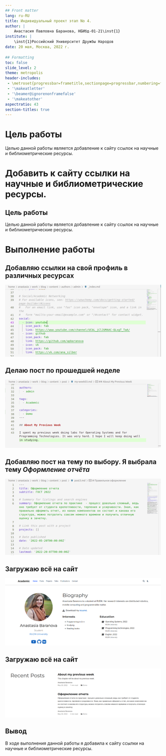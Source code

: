 ```yaml
---
## Front matter
lang: ru-RU
title: Индивидуальный проект этап No 4.
author: |
    Анастасия Павловна Баранова, НБИбд-01-21\inst{1}
institute: |
	\inst{1}Российский Университет Дружбы Народов
date: 20 мая, Москва, 2022 г.

## Formatting
toc: false
slide_level: 2
theme: metropolis
header-includes: 
 - \metroset{progressbar=frametitle,sectionpage=progressbar,numbering=fraction}
 - '\makeatletter'
 - '\beamer@ignorenonframefalse'
 - '\makeatother'
aspectratio: 43
section-titles: true
---
```


# Цель работы

Целью данной работы является добавление к сайту ссылoк на научные и библиометрические ресурсы.

# Добавить к сайту ссылки на научные и библиометрические ресурсы.

## Цель работы

Целью данной работы является добавление к сайту ссылoк на научные и библиометрические ресурсы.

# Выполнение работы

## Добавляю ссылки на свой профиль в различных ресурсах

![Добавляю ссылки на свой профиль в различных ресурсах](../report/image/ip04_1.png)

## Делаю пост по прошедшей неделе

![Делаю пост по прошедшей неделе](../report/image/ip04_2.png)

## Добавляю пост на тему по выбору. Я выбрала тему *Оформление отчёта*

![Делаю пост по прошедшей неделе](../report/image/ip04_3.png)

## Загружаю всё на сайт

![Загружаю всё на сайт.](../report/image/ip04_4.png)

## Загружаю всё на сайт

![Загружаю всё на сайт.](../report/image/ip04_5.png)

## Вывод

В ходе выполнения данной работы я добавила к сайту ссылки на научные и библиометрические ресурсы.